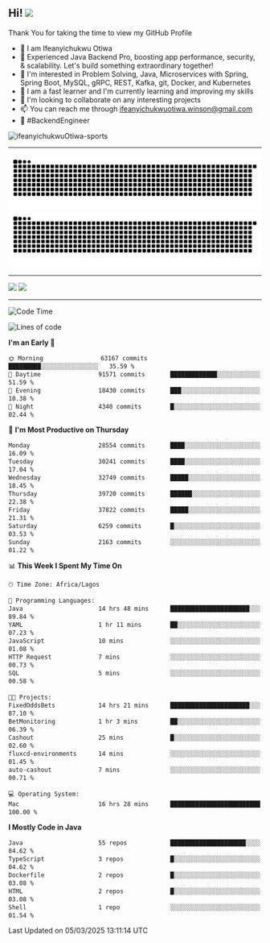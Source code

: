 <!-- BLOG-POST-LIST:START --><!-- BLOG-POST-LIST:END -->

## Hi! <img src="https://media.giphy.com/media/hvRJCLFzcasrR4ia7z/giphy.gif" width="4%"> 

Thank You for taking the time to view my GitHub Profile

- 👋 I am Ifeanyichukwu Otiwa
- 🚀 Experienced Java Backend Pro, boosting app performance, security, & scalability. Let's build something extraordinary together!
- 👀 I'm interested in Problem Solving, Java, Microservices with Spring, Spring Boot, MySQL, gRPC, REST, Kafka, git, Docker, and Kubernetes
- 🌱 I am a fast learner and I'm currently learning and improving my skills
- 💞️ I'm looking to collaborate on any interesting projects
- 📫 You can reach me through ifeanyichukwuotiwa.winson@gmail.com
- 🚀 #BackendEngineer

<p align="left" marginTop="10px"> <img src="https://komarev.com/ghpvc/?username=ifeanyichukwuOtiwa-sports&label=Profile%20views&color=0e75b6&style=for-the-badge" alt="ifeanyichukwuOtiwa-sports" /> </p>

***

<!--🐍📈SNAKEGRAPH / 🌐WEBSITE: https://github.com/Platane/snk -->
![github contribution grid snake animation](https://raw.githubusercontent.com/ifeanyichukwuOtiwa-sports/ifeanyichukwuOtiwa-sports/output/github-contribution-grid-snake-dark.svg#gh-dark-mode-only)![github contribution grid snake animation](https://raw.githubusercontent.com/ifeanyichukwuOtiwa-sports/ifeanyichukwuOtiwa-sports/output/github-contribution-grid-snake.svg#gh-light-mode-only)

***

<p float="left">
  <img float="left" src="https://github-readme-stats.vercel.app/api?username=ifeanyichukwuOtiwa-sports&count_private=true&include_all_commits=true&theme=react&show_icons=true" />
  <img float="right" src="https://github-readme-stats.vercel.app/api/top-langs/?username=ifeanyichukwuOtiwa-sports&layout=compact&show_icons=true&theme=react" /> 
</p>

***



<!--START_SECTION:waka-->
![Code Time](http://img.shields.io/badge/Code%20Time-3%2C515%20hrs-blue)

![Lines of code](https://img.shields.io/badge/From%20Hello%20World%20I%27ve%20Written-44.5%20million%20lines%20of%20code-blue)

**I'm an Early 🐤** 

```text
🌞 Morning                63167 commits       █████████░░░░░░░░░░░░░░░░   35.59 % 
🌆 Daytime                91571 commits       █████████████░░░░░░░░░░░░   51.59 % 
🌃 Evening                18430 commits       ███░░░░░░░░░░░░░░░░░░░░░░   10.38 % 
🌙 Night                  4340 commits        █░░░░░░░░░░░░░░░░░░░░░░░░   02.44 % 
```
📅 **I'm Most Productive on Thursday** 

```text
Monday                   28554 commits       ████░░░░░░░░░░░░░░░░░░░░░   16.09 % 
Tuesday                  30241 commits       ████░░░░░░░░░░░░░░░░░░░░░   17.04 % 
Wednesday                32749 commits       █████░░░░░░░░░░░░░░░░░░░░   18.45 % 
Thursday                 39720 commits       ██████░░░░░░░░░░░░░░░░░░░   22.38 % 
Friday                   37822 commits       █████░░░░░░░░░░░░░░░░░░░░   21.31 % 
Saturday                 6259 commits        █░░░░░░░░░░░░░░░░░░░░░░░░   03.53 % 
Sunday                   2163 commits        ░░░░░░░░░░░░░░░░░░░░░░░░░   01.22 % 
```


📊 **This Week I Spent My Time On** 

```text
🕑︎ Time Zone: Africa/Lagos

💬 Programming Languages: 
Java                     14 hrs 48 mins      ██████████████████████░░░   89.84 % 
YAML                     1 hr 11 mins        ██░░░░░░░░░░░░░░░░░░░░░░░   07.23 % 
JavaScript               10 mins             ░░░░░░░░░░░░░░░░░░░░░░░░░   01.08 % 
HTTP Request             7 mins              ░░░░░░░░░░░░░░░░░░░░░░░░░   00.73 % 
SQL                      5 mins              ░░░░░░░░░░░░░░░░░░░░░░░░░   00.58 % 

🐱‍💻 Projects: 
FixedOddsBets            14 hrs 21 mins      ██████████████████████░░░   87.10 % 
BetMonitoring            1 hr 3 mins         ██░░░░░░░░░░░░░░░░░░░░░░░   06.39 % 
Cashout                  25 mins             █░░░░░░░░░░░░░░░░░░░░░░░░   02.60 % 
fluxcd-environments      14 mins             ░░░░░░░░░░░░░░░░░░░░░░░░░   01.45 % 
auto-cashout             7 mins              ░░░░░░░░░░░░░░░░░░░░░░░░░   00.71 % 

💻 Operating System: 
Mac                      16 hrs 28 mins      █████████████████████████   100.00 % 
```

**I Mostly Code in Java** 

```text
Java                     55 repos            █████████████████████░░░░   84.62 % 
TypeScript               3 repos             █░░░░░░░░░░░░░░░░░░░░░░░░   04.62 % 
Dockerfile               2 repos             █░░░░░░░░░░░░░░░░░░░░░░░░   03.08 % 
HTML                     2 repos             █░░░░░░░░░░░░░░░░░░░░░░░░   03.08 % 
Shell                    1 repo              ░░░░░░░░░░░░░░░░░░░░░░░░░   01.54 % 
```




 Last Updated on 05/03/2025 13:11:14 UTC
<!--END_SECTION:waka-->

<!--
<p align="center">
![trophy](https://github-profile-trophy.vercel.app/?username=ifeanyichukwuOtiwa-sports&theme=onedark) (https://github.com/ryo-ma/github-profile-trophy)
</p>
-->

<!---
ifeanyi-otiwa/ifeanyi-otiwa is a ✨ special ✨ repository because its `README.md` (this file) appears on your GitHub profile.
You can click the Preview link to take a look at your changes.
--->
